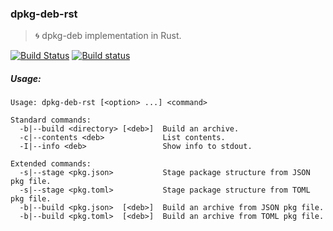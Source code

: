 ### dpkg-deb-rst
> :cyclone: dpkg-deb implementation in Rust.

[![Build Status](https://travis-ci.org/stpettersens/dpkg-deb-rst.png?branch=master)](https://travis-ci.org/stpettersens/dpkg-deb-rst)
[![Build status](https://ci.appveyor.com/api/projects/status/ngdv49j0cfuv7hin?svg=true)](https://ci.appveyor.com/project/stpettersens/dpkg-deb-rst)

<!-- TODO -->

##### Usage:

```
Usage: dpkg-deb-rst [<option> ...] <command>                                                          
                                                                                                                         
Standard commands:                                                                                                       
  -b|--build <directory> [<deb>]  Build an archive.                                                                      
  -c|--contents <deb>             List contents.                                                                         
  -I|--info <deb>                 Show info to stdout.                                                                   
                                                                                                                         
Extended commands:                                                                                                       
  -s|--stage <pkg.json>           Stage package structure from JSON pkg file.                                            
  -s|--stage <pkg.toml>           Stage package structure from TOML pkg file.                                            
  -b|--build <pkg.json>  [<deb>]  Build an archive from JSON pkg file.                                                   
  -b|--build <pkg.toml>  [<deb>]  Build an archive from TOML pkg file.      
```
